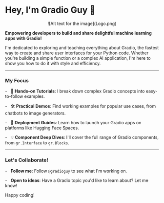 # Hey, I'm Gradio Guy 👋

<p align="center">
  ![Alt text for the image](Logo.png)
</p>

**Empowering developers to build and share delightful machine learning apps with Gradio!**

I'm dedicated to exploring and teaching everything about Gradio, the fastest way to create and share user interfaces for your Python code. Whether you're building a simple function or a complex AI application, I'm here to show you how to do it with style and efficiency.

---

### My Focus

-   🧪 **Hands-on Tutorials**: I break down complex Gradio concepts into easy-to-follow examples.

-   🛠️ **Practical Demos**: Find working examples for popular use cases, from chatbots to image generators.

-   🚀 **Deployment Guides**: Learn how to launch your Gradio apps on platforms like Hugging Face Spaces.

-   💡 **Component Deep Dives**: I'll cover the full range of Gradio components, from `gr.Interface` to `gr.Blocks`.

---

### Let's Collaborate!

-   **Follow me**: Follow `@gradioguy` to see what I'm working on.

-   **Open to ideas**: Have a Gradio topic you'd like to learn about? Let me know!

Happy coding!
